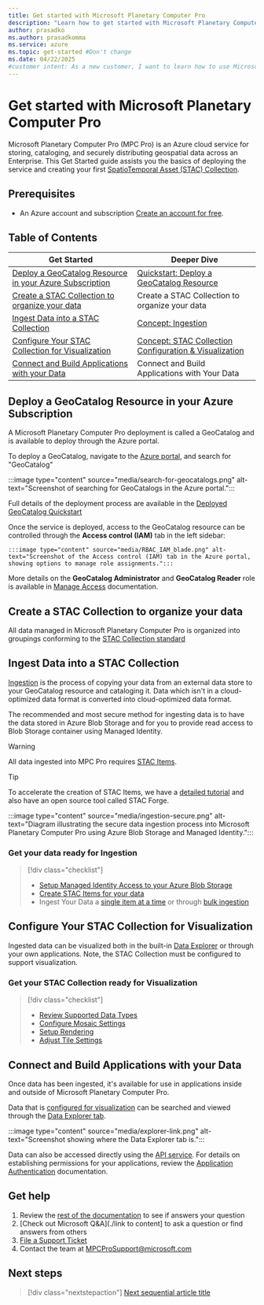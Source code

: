 ```yaml
---
title: Get started with Microsoft Planetary Computer Pro
description: "Learn how to get started with Microsoft Planetary Computer Pro by provisioning a GeoCatalog, organizing geospatial data using STAC collections, ingesting assets, and exploring datasets through APIs and visualization tools"
author: prasadko
ms.author: prasadkomma
ms.service: azure
ms.topic: get-started #Don't change
ms.date: 04/22/2025
#customer intent: As a new customer, I want to learn how to use Microsoft Planetary Computer Pro to solve my geospatial data management challenges.
---
```


# Get started with Microsoft Planetary Computer Pro

Microsoft Planetary Computer Pro (MPC Pro) is an Azure cloud service for storing, cataloging, and securely distributing geospatial data across an Enterprise. This Get Started guide assists you the basics of deploying the service and creating your first [SpatioTemporal Asset (STAC) Collection](./stac-overview.md). 

## Prerequisites

- An Azure account and subscription [Create an account for free](https://azure.microsoft.com/free/?WT.mc_id=A261C142F).

## Table of Contents

| Get Started                     | Deeper Dive                                   |
|-------------------------------------|-----------------------------------------|
| [Deploy a GeoCatalog Resource in your Azure Subscription](#deploy-a-geocatalog-resource-in-your-azure-subscription) | [Quickstart: Deploy a GeoCatalog Resource](/deploy-geocatalog-resource.md)            |
| [Create a STAC Collection to organize your data](#create-a-stac-collection-to-organize-your-data) | Create a STAC Collection to organize your data                |
| [Ingest Data into a STAC Collection](#ingest-data-into-a-stac-collection) | [Concept: Ingestion](./ingestion-overview.md)      |
| [Configure Your STAC Collection for Visualization](#configure-your-stac-collection-for-visualization) | [Concept: STAC Collection Configuration & Visualization](./stac-collection-configuration.md)  |
| [Connect and Build Applications with your Data](#connect-and-build-applications-with-your-data) | Connect and Build Applications with Your Data |

## Deploy a GeoCatalog Resource in your Azure Subscription

A Microsoft Planetary Computer Pro deployment is called a GeoCatalog and is available to deploy through the Azure portal. 

To deploy a GeoCatalog, navigate to the [Azure portal](https://portal.azure.com/), and search for "GeoCatalog"

:::image type="content" source="media/search-for-geocatalogs.png" alt-text="Screenshot of searching for GeoCatalogs in the Azure portal.":::

Full details of the deployment process are available in the [Deployed GeoCatalog Quickstart](/deploy-geocatalog-resource.md)

Once the service is deployed, access to the GeoCatalog resource can be controlled through the **Access control (IAM)** tab in the left sidebar:

    :::image type="content" source="media/RBAC_IAM_blade.png" alt-text="Screenshot of the Access control (IAM) tab in the Azure portal, showing options to manage role assignments.":::

More details on the **GeoCatalog Administrator** and **GeoCatalog Reader** role is available in [Manage Access](./manage-access.md) documentation.

## Create a STAC Collection to organize your data

All data managed in Microsoft Planetary Computer Pro is organized into groupings conforming to the [STAC Collection standard](./stac-overview.md#stac-collections) 

<!-- TODO, Add Screenshot showing where to create collection and then link to Create Collection Quickstart

-->

## Ingest Data into a STAC Collection

[Ingestion](./ingestion-overview.md) is the process of copying your data from an external data store to your GeoCatalog resource and cataloging it. Data which isn't in a cloud-optimized data format is converted into cloud-optimized data format. 

The recommended and most secure method for ingesting data is to have the data stored in Azure Blob Storage and for you to provide read access to Blob Storage container using Managed Identity. 

>[!WARNING]
>All data ingested into MPC Pro requires [STAC Items](./>stac-overview.md#introduction-to-stac-items). 

>[!TIP]
> To accelerate the creation of STAC Items, we have a [detailed tutorial](./create-stac-item.md) and also have an open source tool called STAC Forge.

:::image type="content" source="media/ingestion-secure.png" alt-text="Diagram illustrating the secure data ingestion process into Microsoft Planetary Computer Pro using Azure Blob Storage and Managed Identity.":::

### Get your data ready for Ingestion
> [!div class="checklist"]
> * [Setup Managed Identity Access to your Azure Blob Storage](./setup-ingestion-credentials-managed-identity.md)
> * [Create STAC Items for your data](./create-stac-item.md)
> * Ingest Your Data a [single item at a time](./add-stac-item-to-collection.md) or through [bulk ingestion](./bulk-ingestion-api.md)


## Configure Your STAC Collection for Visualization

Ingested data can be visualized both in the built-in [Data Explorer](./use-explorer.md) or through your own applications. Note, the STAC Collection must be configured to support visualization. 

<!-- TODO, Links to new Content
-->

### Get your STAC Collection ready for Visualization
> [!div class="checklist"]
> * [Review Supported Data Types](./supported-data-types.md)
> * [Configure Mosaic Settings](./mosaic-configurations-for-collections.md)
> * [Setup Rendering](./render-configuration.md)
> * [Adjust Tile Settings](./tile-settings.md)


## Connect and Build Applications with your Data

Once data has been ingested, it's available for use in applications inside and outside of Microsoft Planetary Computer Pro. 

Data that is [configured for visualization](./stac-collection-configuration.md) can be searched and viewed through the [Data Explorer tab](./use-explorer.md).  

:::image type="content" source="media/explorer-link.png" alt-text="Screenshot showing where the Data Explorer tab is.":::

Data can also be accessed directly using the [API service](./). For details on establishing permissions for your applications, review the [Application Authentication](./application-authentication.md) documentation. 

<!-- TODO, Links to new Content

-->


## Get help

1. Review the [rest of the documentation](./) to see if answers your question
2. [Check out Microsoft Q&A](./link to content] to ask a question or find answers from others
3. [File a Support Ticket](https://azure.microsoft.com/en-us/support/create-ticket)
4. Contact the team at MPCProSupport@microsoft.com 

<!-- TODO, Links to new Content
 Link to Tutorial and deployment. 
-->

## Next steps

> [!div class="nextstepaction"]
> [Next sequential article title](link.md)